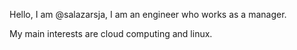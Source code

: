Hello, I am @salazarsja, I am an engineer who works as a manager.

My main interests are cloud computing and linux.

<!---
salazarsja/salazarsja is a ✨ special ✨ repository because its `README.md` (this file) appears on your GitHub profile.
You can click the Preview link to take a look at your changes.
--->
